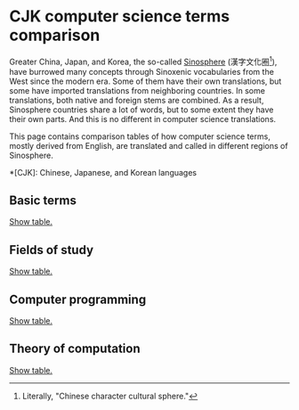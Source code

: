 CJK computer science terms comparison
=====================================

Greater China, Japan, and Korea, the so-called [Sinosphere]
(<span lang="zh-Hant">漢字文化圈</span>[^1]),
have burrowed many concepts through Sinoxenic vocabularies from the West
since the modern era.  Some of them have their own translations,
but some have imported translations from neighboring countries.
In some translations, both native and foreign stems are combined.
As a result, Sinosphere countries share a lot of words,
but to some extent they have their own parts.
And this is no different in computer science translations.

This page contains comparison tables of how computer science terms,
mostly derived from English, are translated and called in
different regions of Sinosphere.

*[CJK]: Chinese, Japanese, and Korean languages

[^1]: Literally, "Chinese character cultural sphere."

[Sinosphere]: https://en.wikipedia.org/wiki/Sinosphere


Basic terms
-----------

[Show table.](basic.yaml)


Fields of study
---------------

[Show table.](studies.yaml)


Computer programming
--------------------

[Show table.](programming.yaml)


Theory of computation
---------------------

[Show table.](theory-comp.yaml)
